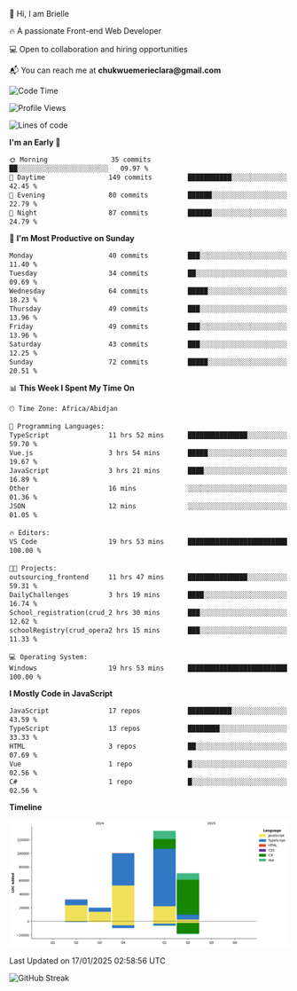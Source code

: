 <div align="left">
  <p>👋 Hi, I am Brielle</p>
  <p>🔥 A passionate Front-end Web Developer</p>
  <p>💻 Open to collaboration and hiring opportunities</p>
  <p>📬 You can reach me at <strong>chukwuemerieclara@gmail.com</strong></p>
</div>


 
 <!--START_SECTION:waka-->
![Code Time](http://img.shields.io/badge/Code%20Time-435%20hrs%2038%20mins-blue)

![Profile Views](http://img.shields.io/badge/Profile%20Views-21-blue)

![Lines of code](https://img.shields.io/badge/From%20Hello%20World%20I%27ve%20Written-260.6%20thousand%20lines%20of%20code-blue)

**I'm an Early 🐤** 

```text
🌞 Morning                35 commits          ██░░░░░░░░░░░░░░░░░░░░░░░   09.97 % 
🌆 Daytime                149 commits         ███████████░░░░░░░░░░░░░░   42.45 % 
🌃 Evening                80 commits          ██████░░░░░░░░░░░░░░░░░░░   22.79 % 
🌙 Night                  87 commits          ██████░░░░░░░░░░░░░░░░░░░   24.79 % 
```
📅 **I'm Most Productive on Sunday** 

```text
Monday                   40 commits          ███░░░░░░░░░░░░░░░░░░░░░░   11.40 % 
Tuesday                  34 commits          ██░░░░░░░░░░░░░░░░░░░░░░░   09.69 % 
Wednesday                64 commits          █████░░░░░░░░░░░░░░░░░░░░   18.23 % 
Thursday                 49 commits          ███░░░░░░░░░░░░░░░░░░░░░░   13.96 % 
Friday                   49 commits          ███░░░░░░░░░░░░░░░░░░░░░░   13.96 % 
Saturday                 43 commits          ███░░░░░░░░░░░░░░░░░░░░░░   12.25 % 
Sunday                   72 commits          █████░░░░░░░░░░░░░░░░░░░░   20.51 % 
```


📊 **This Week I Spent My Time On** 

```text
🕑︎ Time Zone: Africa/Abidjan

💬 Programming Languages: 
TypeScript               11 hrs 52 mins      ███████████████░░░░░░░░░░   59.70 % 
Vue.js                   3 hrs 54 mins       █████░░░░░░░░░░░░░░░░░░░░   19.67 % 
JavaScript               3 hrs 21 mins       ████░░░░░░░░░░░░░░░░░░░░░   16.89 % 
Other                    16 mins             ░░░░░░░░░░░░░░░░░░░░░░░░░   01.36 % 
JSON                     12 mins             ░░░░░░░░░░░░░░░░░░░░░░░░░   01.05 % 

🔥 Editors: 
VS Code                  19 hrs 53 mins      █████████████████████████   100.00 % 

🐱‍💻 Projects: 
outsourcing_frontend     11 hrs 47 mins      ███████████████░░░░░░░░░░   59.31 % 
DailyChallenges          3 hrs 19 mins       ████░░░░░░░░░░░░░░░░░░░░░   16.74 % 
School_registration(crud_2 hrs 30 mins       ███░░░░░░░░░░░░░░░░░░░░░░   12.62 % 
schoolRegistry(crud_opera2 hrs 15 mins       ███░░░░░░░░░░░░░░░░░░░░░░   11.33 % 

💻 Operating System: 
Windows                  19 hrs 53 mins      █████████████████████████   100.00 % 
```

**I Mostly Code in JavaScript** 

```text
JavaScript               17 repos            ███████████░░░░░░░░░░░░░░   43.59 % 
TypeScript               13 repos            ████████░░░░░░░░░░░░░░░░░   33.33 % 
HTML                     3 repos             ██░░░░░░░░░░░░░░░░░░░░░░░   07.69 % 
Vue                      1 repo              █░░░░░░░░░░░░░░░░░░░░░░░░   02.56 % 
C#                       1 repo              █░░░░░░░░░░░░░░░░░░░░░░░░   02.56 % 
```



**Timeline**

![Lines of Code chart](https://raw.githubusercontent.com/Brielle28/Brielle28/main/assets/bar_graph.png)


 Last Updated on 17/01/2025 02:58:56 UTC
<!--END_SECTION:waka-->

![GitHub Streak](https://github-readme-streak-stats.herokuapp.com/?user=Brielle28)



